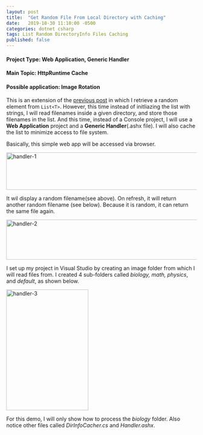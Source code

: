 ```yaml
---
layout: post
title:  "Get Random File From Local Directory with Caching"
date:   2019-10-30 11:10:00 -0500
categories: dotnet csharp
tags: List Random DirectoryInfo Files Caching
published: false
---
```


#### Project Type: Web Application, Generic Handler
#### Main Topic: HttpRuntime Cache
#### Possible application: Image Rotation

This is an extension of the [previous post][get-random-element] in which I retrieve a random element from ```List<T>```. However, this time instead of initliazing the list with strings, I will read filenames inside a given directory, and store those filenames in the list. And this time,  instead of a Console project, I will use a **Web Application** project and a **Generic Handler**(.ashx file). I will also cache the list to minimize access to file system.

Basically, this simple web app will be accessed via browser. 

<a data-flickr-embed="true" href="https://www.flickr.com/photos/135765356@N07/48987684272/in/album-72157711535844827/" title="handler-1"><img src="https://live.staticflickr.com/65535/48987684272_774f67f965_n.jpg" width="640" height="99" alt="handler-1"></a><script async src="//embedr.flickr.com/assets/client-code.js" charset="utf-8"></script>

It wil display a random filename(see above). On refresh, it will return another random filename (see below). Because it is random, it can return the same file again.

<a data-flickr-embed="true" href="https://www.flickr.com/photos/135765356@N07/48986928788/in/album-72157711535844827/" title="handler-2"><img src="https://live.staticflickr.com/65535/48986928788_9841c1a5ac_n.jpg" width="640" height="106" alt="handler-2"></a><script async src="//embedr.flickr.com/assets/client-code.js" charset="utf-8"></script>

I set up my project in Visual Studio by creating an image folder from which I will read files from. I created 4 sub-folders called *biology, math, physics*, and *default*, as shown below.

<a data-flickr-embed="true" href="https://www.flickr.com/photos/135765356@N07/48987684252/in/album-72157711535844827/" title="handler-3"><img src="https://live.staticflickr.com/65535/48987684252_79ae9dbe7b_n.jpg" width="217" height="320" alt="handler-3"></a><script async src="//embedr.flickr.com/assets/client-code.js" charset="utf-8"></script>

For this demo, I will only show how to process the *biology* folder. Also notice other files called *DirInfoCacher.cs* and *Handler.ashx*. 


[get-random-element]: /dotnet/csharp/2019/10/30/Get-Random-Item-From-Csharp-List.html